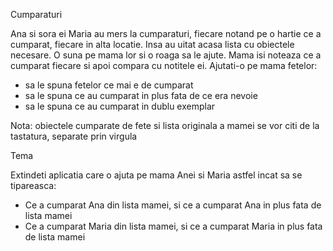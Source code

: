 Cumparaturi

Ana si sora ei Maria au mers la cumparaturi, fiecare notand pe o hartie ce a cumparat, fiecare in alta locatie. Insa au uitat acasa lista cu obiectele necesare. O suna pe mama lor si o roaga sa le ajute. Mama isi noteaza ce a cumparat fiecare si apoi compara cu notitele ei. Ajutati-o pe mama fetelor:

- sa le spuna fetelor ce mai e de cumparat
- sa le spuna ce au cumparat in plus fata de ce era nevoie
- sa le spuna ce au cumparat in dublu exemplar

Nota: obiectele cumparate de fete si lista originala a mamei se vor citi de la tastatura, separate prin virgula

Tema

Extindeti aplicatia care o ajuta pe mama Anei si Maria astfel incat sa se tipareasca:
- Ce a cumparat Ana din lista mamei, si ce a cumparat Ana in plus fata de lista mamei
- Ce a cumparat Maria din lista mamei, si ce a cumparat Maria in plus fata de lista mamei








